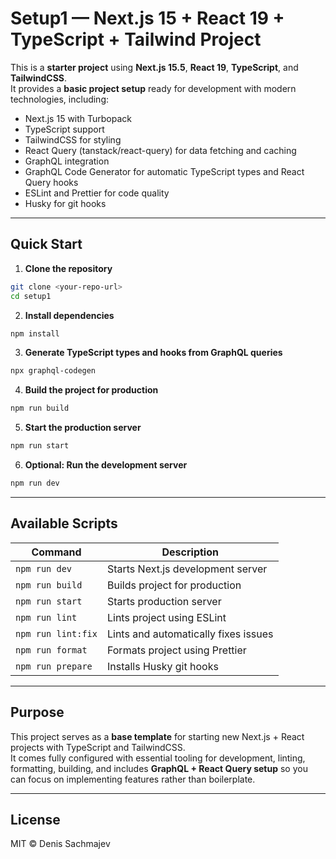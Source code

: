 # Setup1 — Next.js 15 + React 19 + TypeScript + Tailwind Project

This is a **starter project** using **Next.js 15.5**, **React 19**, **TypeScript**, and **TailwindCSS**.  
It provides a **basic project setup** ready for development with modern technologies, including:

- Next.js 15 with Turbopack
- TypeScript support
- TailwindCSS for styling
- React Query (tanstack/react-query) for data fetching and caching
- GraphQL integration
- GraphQL Code Generator for automatic TypeScript types and React Query hooks
- ESLint and Prettier for code quality
- Husky for git hooks

---

## Quick Start

1. **Clone the repository**

```bash
git clone <your-repo-url>
cd setup1
```

2. **Install dependencies**

```bash
npm install
```

3. **Generate TypeScript types and hooks from GraphQL queries**

```bash
npx graphql-codegen
```

4. **Build the project for production**

```bash
npm run build
```

5. **Start the production server**

```bash
npm run start
```

6. **Optional: Run the development server**

```bash
npm run dev
```

---

## Available Scripts

| Command            | Description                          |
| ------------------ | ------------------------------------ |
| `npm run dev`      | Starts Next.js development server    |
| `npm run build`    | Builds project for production        |
| `npm run start`    | Starts production server             |
| `npm run lint`     | Lints project using ESLint           |
| `npm run lint:fix` | Lints and automatically fixes issues |
| `npm run format`   | Formats project using Prettier       |
| `npm run prepare`  | Installs Husky git hooks             |

---

## Purpose

This project serves as a **base template** for starting new Next.js + React projects with TypeScript and TailwindCSS.  
It comes fully configured with essential tooling for development, linting, formatting, building, and includes **GraphQL + React Query setup** so you can focus on implementing features rather than boilerplate.

---

## License

MIT © Denis Sachmajev
